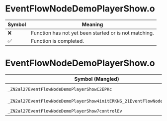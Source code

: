 # EventFlowNodeDemoPlayerShow.o
| Symbol | Meaning 
| ------------- | ------------- 
| :x: | Function has not yet been started or is not matching. 
| :white_check_mark: | Function is completed. 


# EventFlowNodeDemoPlayerShow.o
| Symbol (Mangled) | Symbol (Demangled) | Decompiled? |
| ------------- |  ------------- | ------------- |
| `_ZN2al27EventFlowNodeDemoPlayerShowC2EPKc` | `al::EventFlowNodeDemoPlayerShow::EventFlowNodeDemoPlayerShow(char const*)` | :white_check_mark: |
| `_ZN2al27EventFlowNodeDemoPlayerShow4initERKNS_21EventFlowNodeInitInfoE` | `al::EventFlowNodeDemoPlayerShow::init(al::EventFlowNodeInitInfo const&)` | :white_check_mark: |
| `_ZN2al27EventFlowNodeDemoPlayerShow7controlEv` | `al::EventFlowNodeDemoPlayerShow::control(void)` | :white_check_mark: |
